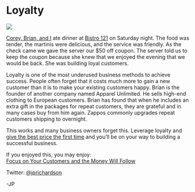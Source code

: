 <!--
id: 965719928
link: http://techneur.com/post/965719928/loyalty
slug: loyalty
date: Mon Aug 16 2010 22:14:30 GMT-0500 (CDT)
publish: 2010-08-016
tags: reflect7
-->


Loyalty
=======

![](http://media.tumblr.com/tumblr_l7a0vd4uLw1qzbc4f.jpg)

[Corey, Brian, and I](http://reflect7.com/about-us) ate dinner at
[Bistro
121](http://www.google.com/search?hl=en&safe=off&q=bistro+121+omaha,ne)
on Saturday night. The food was tender, the martinis were delicious, and
the service was friendly. As the check came we gave the server our \$50
off coupon. The server told us to keep the coupon because she knew that
we enjoyed the evening that we would be back. She was building loyal
customers.

Loyalty is one of the most underused business methods to achieve
success. People often forget that it costs much more to gain a new
customer than it is to make your existing customers happy. Brian is the
founder of another company named Apparel Unlimited. He sells high-end
clothing to European customers. Brian has found that when he includes an
extra gift in the packages for repeat customers, they are grateful and
in many cases buy from him again. Zappos commonly upgrades repeat
customers shipping to overnight.

This works and many business owners forget this. Leverage loyalty and
[give the best price the first
time](http://sethgodin.typepad.com/seths_blog/2010/08/the-right-price-the-first-time.html)
and you’ll be on your way to building a successful business.

If you enjoyed this, you may enjoy:\
[Focus on Your Customers and the Money Will
Follow](http://techneur.com/post/756645540/focus-on-your-customers-and-the-money-will-follow)

Twitter: [@jprichardson](http://twitter.com/jprichardson)

-JP 

